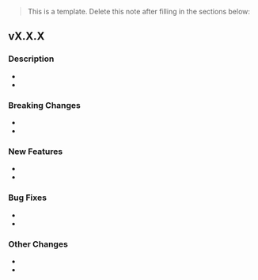 > This is a template. Delete this note after filling in the sections below:

## vX.X.X

### Description

-
-

### Breaking Changes

-
-

### New Features

-
-

### Bug Fixes

-
-

### Other Changes

-
-
